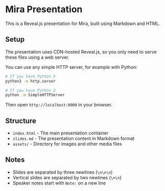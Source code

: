 # Mira Presentation

This is a Reveal.js presentation for Mira, built using Markdown and HTML.

## Setup

The presentation uses CDN-hosted Reveal.js, so you only need to serve these files using a web server.

You can use any simple HTTP server, for example with Python:

```bash
# If you have Python 3
python3 -m http.server

# If you have Python 2
python -m SimpleHTTPServer
```

Then open `http://localhost:8000` in your browser.

## Structure

- `index.html` - The main presentation container
- `slides.md` - The presentation content in Markdown format
- `assets/` - Directory for images and other media files

## Notes

- Slides are separated by three newlines (`\n\n\n`)
- Vertical slides are separated by two newlines (`\n\n`)
- Speaker notes start with `Note:` on a new line 